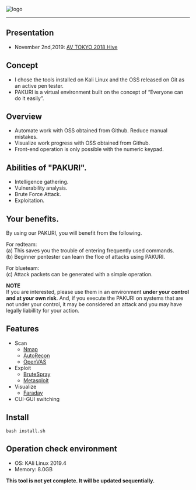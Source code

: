 
![logo](https://user-images.githubusercontent.com/16553787/70399114-c4db9c80-1a64-11ea-8d8e-5cf2f4f43ee0.png)

---

## Presentation
* November 2nd,2019: [AV TOKYO 2018 Hive](http://ja.avtokyo.org/avtokyo2019/event)

## Concept
* I chose the tools installed on Kali Linux and the OSS released on Git as an active pen tester.
* PAKURI is a virtual environment built on the concept of “Everyone can do it easily”.

## Overview
* Automate work with OSS obtained from Github. Reduce manual mistakes.
* Visualize work progress with OSS obtained from Github.
* Front-end operation is only possible with the numeric keypad.

## Abilities of "PAKURI".
- Intelligence gathering.
- Vulnerability analysis.
- Brute Force Attack.
- Exploitation.

## Your benefits.
By using our PAKURI, you will benefit from the following.  

For redteam:  
  (a) This saves you the trouble of entering frequently used commands.  
  (b) Beginner pentester can learn the floe of attacks using PAKURI.

For blueteam:  
  (c) Attack packets can be generated with a simple operation.  

**NOTE**  
If you are interested, please use them in an environment **under your control and at your own risk**. And, if you execute the PAKURI on systems that are not under your control, it may be considered an attack and you may have legally liabillity for your action.


## Features
- Scan
  - [Nmap](https://tools.kali.org/information-gathering/nmap)
  - [AutoRecon](https://github.com/Tib3rius/AutoRecon.git)
  - [OpenVAS](https://tools.kali.org/vulnerability-analysis/openvas)
- Exploit
  - [BruteSpray](https://tools.kali.org/password-attacks/brutespray)
  - [Metasploit](https://tools.kali.org/exploitation-tools/metasploit-framework)
- Visualize
  - [Faraday](https://github.com/infobyte/faraday.git)
- CUI-GUI switching

## Install
`bash install.sh`  

## Operation check environment
- OS: KAli Linux 2019.4
- Memory: 8.0GB


**This tool is not yet complete. It will be updated sequentially.**
